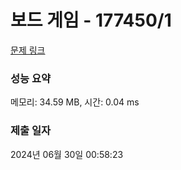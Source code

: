 # 보드 게임 - 177450/1 

[문제 링크](https://level.goorm.io/exam/177450/%EB%B3%B4%EB%93%9C-%EA%B2%8C%EC%9E%84/quiz/1) 

### 성능 요약

메모리: 34.59 MB, 시간: 0.04 ms

### 제출 일자

2024년 06월 30일 00:58:23

